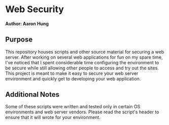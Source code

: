 # Web Security
#### Author: Aaron Hung

## Purpose
This repository houses scripts and other source material for securing a web server. After working on several web applications for fun on my spare time, I've noticed that I spent considerable time configuring the environment to be secure while still allowing other people to access and try out the sites. This project is meant to make it easy to secure your web server environment and quickly get to developing your web application.

## Additional Notes
Some of these scripts were written and tested only in certain OS environments and web server vendors. Please read the script's header to ensure that it will wrote for your environment.

